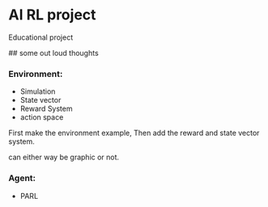# AI RL project

Educational project

## some out loud thoughts
### Environment:
- Simulation
- State vector
- Reward System
- action space

First make the environment example, Then add the reward and state vector system.

can either way be graphic or not.



### Agent:
- PARL
